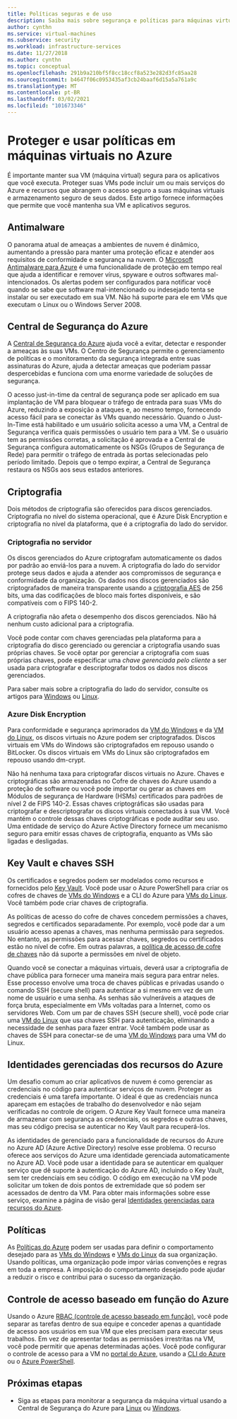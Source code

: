 ```yaml
---
title: Políticas seguras e de uso
description: Saiba mais sobre segurança e políticas para máquinas virtuais no Azure.
author: cynthn
ms.service: virtual-machines
ms.subservice: security
ms.workload: infrastructure-services
ms.date: 11/27/2018
ms.author: cynthn
ms.topic: conceptual
ms.openlocfilehash: 291b9a210bf5f8cc18ccf8a523e282d3fc85aa28
ms.sourcegitcommit: b4647f06c0953435af3cb24baaf6d15a5a761a9c
ms.translationtype: MT
ms.contentlocale: pt-BR
ms.lasthandoff: 03/02/2021
ms.locfileid: "101673346"
---
```

# <a name="secure-and-use-policies-on-virtual-machines-in-azure"></a>Proteger e usar políticas em máquinas virtuais no Azure

É importante manter sua VM (máquina virtual) segura para os aplicativos que você executa. Proteger suas VMs pode incluir um ou mais serviços do Azure e recursos que abrangem o acesso seguro a suas máquinas virtuais e armazenamento seguro de seus dados. Este artigo fornece informações que permite que você mantenha sua VM e aplicativos seguros.

## <a name="antimalware"></a>Antimalware

O panorama atual de ameaças a ambientes de nuvem é dinâmico, aumentando a pressão para manter uma proteção eficaz e atender aos requisitos de conformidade e segurança na nuvem. O [Microsoft Antimalware para Azure](../security/fundamentals/antimalware.md) é uma funcionalidade de proteção em tempo real que ajuda a identificar e remover vírus, spyware e outros softwares mal-intencionados. Os alertas podem ser configurados para notificar você quando se sabe que software mal-intencionado ou indesejado tenta se instalar ou ser executado em sua VM. Não há suporte para ele em VMs que executam o Linux ou o Windows Server 2008.

## <a name="azure-security-center"></a>Central de Segurança do Azure

A [Central de Segurança do Azure](../security-center/security-center-introduction.md) ajuda você a evitar, detectar e responder a ameaças às suas VMs. O Centro de Segurança permite o gerenciamento de políticas e o monitoramento da segurança integrada entre suas assinaturas do Azure, ajuda a detectar ameaças que poderiam passar despercebidas e funciona com uma enorme variedade de soluções de segurança.

O acesso just-in-time da central de segurança pode ser aplicado em sua implantação de VM para bloquear o tráfego de entrada para suas VMs do Azure, reduzindo a exposição a ataques e, ao mesmo tempo, fornecendo acesso fácil para se conectar às VMs quando necessário. Quando o Just-In-Time está habilitado e um usuário solicita acesso a uma VM, a Central de Segurança verifica quais permissões o usuário tem para a VM. Se o usuário tem as permissões corretas, a solicitação é aprovada e a Central de Segurança configura automaticamente os NSGs (Grupos de Segurança de Rede) para permitir o tráfego de entrada às portas selecionadas pelo período limitado. Depois que o tempo expirar, a Central de Segurança restaura os NSGs aos seus estados anteriores. 

## <a name="encryption"></a>Criptografia

Dois métodos de criptografia são oferecidos para discos gerenciados. Criptografia no nível do sistema operacional, que é Azure Disk Encryption e criptografia no nível da plataforma, que é a criptografia do lado do servidor.

### <a name="server-side-encryption"></a>Criptografia no servidor

Os discos gerenciados do Azure criptografam automaticamente os dados por padrão ao enviá-los para a nuvem. A criptografia do lado do servidor protege seus dados e ajuda a atender aos compromissos de segurança e conformidade da organização. Os dados nos discos gerenciados são criptografados de maneira transparente usando a [criptografia AES](https://en.wikipedia.org/wiki/Advanced_Encryption_Standard) de 256 bits, uma das codificações de bloco mais fortes disponíveis, e são compatíveis com o FIPS 140-2.

A criptografia não afeta o desempenho dos discos gerenciados. Não há nenhum custo adicional para a criptografia.

Você pode contar com chaves gerenciadas pela plataforma para a criptografia do disco gerenciado ou gerenciar a criptografia usando suas próprias chaves. Se você optar por gerenciar a criptografia com suas próprias chaves, pode especificar uma *chave gerenciada pelo cliente* a ser usada para criptografar e descriptografar todos os dados nos discos gerenciados. 

Para saber mais sobre a criptografia do lado do servidor, consulte os artigos para [Windows](./disk-encryption.md) ou [Linux](./disk-encryption.md).

### <a name="azure-disk-encryption"></a>Azure Disk Encryption

Para conformidade e segurança aprimorados da [VM do Windows](windows/disk-encryption-overview.md) e da [VM do Linux](linux/disk-encryption-overview.md), os discos virtuais no Azure podem ser criptografados. Discos virtuais em VMs do Windows são criptografados em repouso usando o BitLocker. Os discos virtuais em VMs do Linux são criptografados em repouso usando dm-crypt. 

Não há nenhuma taxa para criptografar discos virtuais no Azure. Chaves e criptográficas são armazenadas no Cofre de chaves do Azure usando a proteção de software ou você pode importar ou gerar as chaves em Módulos de segurança de Hardware (HSMs) certificados para padrões de nível 2 de FIPS 140-2. Essas chaves criptográficas são usadas para criptografar e descriptografar os discos virtuais conectados à sua VM. Você mantém o controle dessas chaves criptográficas e pode auditar seu uso. Uma entidade de serviço do Azure Active Directory fornece um mecanismo seguro para emitir essas chaves de criptografia, enquanto as VMs são ligadas e desligadas.

## <a name="key-vault-and-ssh-keys"></a>Key Vault e chaves SSH

Os certificados e segredos podem ser modelados como recursos e fornecidos pelo [Key Vault](../key-vault/general/basic-concepts.md). Você pode usar o Azure PowerShell para criar os cofres de chaves de [VMs do Windows](windows/key-vault-setup.md) e a CLI do Azure para [VMs do Linux](linux/key-vault-setup.md). Você também pode criar chaves de criptografia.

As políticas de acesso do cofre de chaves concedem permissões a chaves, segredos e certificados separadamente. Por exemplo, você pode dar a um usuário acesso apenas a chaves, mas nenhuma permissão para segredos. No entanto, as permissões para acessar chaves, segredos ou certificados estão no nível de cofre. Em outras palavras, a [política de acesso de cofre de chaves](../key-vault/general/secure-your-key-vault.md) não dá suporte a permissões em nível de objeto.

Quando você se conectar a máquinas virtuais, deverá usar a criptografia de chave pública para fornecer uma maneira mais segura para entrar neles. Esse processo envolve uma troca de chaves públicas e privadas usando o comando SSH (secure shell) para autenticar a si mesmo em vez de um nome de usuário e uma senha. As senhas são vulneráveis a ataques de força bruta, especialmente em VMs voltadas para a Internet, como os servidores Web. Com um par de chaves SSH (secure shell), você pode criar uma [VM do Linux](linux/mac-create-ssh-keys.md) que usa chaves SSH para autenticação, eliminando a necessidade de senhas para fazer entrar. Você também pode usar as chaves de SSH para conectar-se de uma [VM do Windows](linux/ssh-from-windows.md) para uma VM do Linux.

## <a name="managed-identities-for-azure-resources"></a>Identidades gerenciadas dos recursos do Azure

Um desafio comum ao criar aplicativos de nuvem é como gerenciar as credenciais no código para autenticar serviços de nuvem. Proteger as credenciais é uma tarefa importante. O ideal é que as credenciais nunca apareçam em estações de trabalho do desenvolvedor e não sejam verificadas no controle de origem. O Azure Key Vault fornece uma maneira de armazenar com segurança as credenciais, os segredos e outras chaves, mas seu código precisa se autenticar no Key Vault para recuperá-los. 

As identidades de gerenciado para a funcionalidade de recursos do Azure no Azure AD (Azure Active Directory) resolve esse problema. O recurso oferece aos serviços do Azure uma identidade gerenciada automaticamente no Azure AD. Você pode usar a identidade para se autenticar em qualquer serviço que dê suporte à autenticação do Azure AD, incluindo o Key Vault, sem ter credenciais em seu código.  O código em execução na VM pode solicitar um token de dois pontos de extremidade que só podem ser acessados de dentro da VM. Para obter mais informações sobre esse serviço, examine a página de visão geral [Identidades gerenciadas para recursos do Azure](../active-directory/managed-identities-azure-resources/overview.md).   

## <a name="policies"></a>Políticas

As [Políticas do Azure](../governance/policy/overview.md) podem ser usadas para definir o comportamento desejado para as [VMs do Windows](./windows/policy.md) e [VMs do Linux](./linux/policy.md) da sua organização. Usando políticas, uma organização pode impor várias convenções e regras em toda a empresa. A imposição do comportamento desejado pode ajudar a reduzir o risco e contribui para o sucesso da organização.

## <a name="azure-role-based-access-control"></a>Controle de acesso baseado em função do Azure

Usando o Azure [RBAC (controle de acesso baseado em função)](../role-based-access-control/overview.md), você pode separar as tarefas dentro de sua equipe e conceder apenas a quantidade de acesso aos usuários em sua VM que eles precisam para executar seus trabalhos. Em vez de apresentar todas as permissões irrestritas na VM, você pode permitir que apenas determinadas ações. Você pode configurar o controle de acesso para a VM no [portal do Azure](../role-based-access-control/role-assignments-portal.md), usando a [CLI do Azure](/cli/azure/role) ou o [Azure PowerShell](../role-based-access-control/role-assignments-powershell.md).


## <a name="next-steps"></a>Próximas etapas
- Siga as etapas para monitorar a segurança da máquina virtual usando a Central de Segurança do Azure para [Linux](../security/fundamentals/overview.md) ou [Windows](/previous-versions/azure/virtual-machines/tutorial-azure-security).